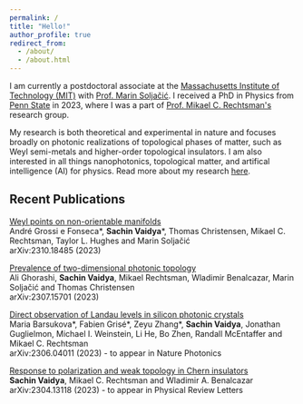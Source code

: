 ```yaml
---
permalink: /
title: "Hello!"
author_profile: true
redirect_from: 
  - /about/
  - /about.html
---
```

I am currently a postdoctoral associate at the [Massachusetts Institute of Technology (MIT)](https://physics.mit.edu/) with [Prof. Marin Soljačić](https://marin-rle.mit.edu/). I received a PhD in Physics from [Penn State](https://science.psu.edu/physics) in 2023, where I was a part of [Prof. Mikael C. Rechtsman's](https://leptos.psu.edu/) research group. 

My research is both theoretical and experimental in nature and focuses broadly on photonic realizations of topological phases of matter, such as Weyl semi-metals and higher-order topological insulators. I am also interested in all things nanophotonics, topological matter, and artifical intelligence (AI) for physics. Read more about my research [here](research/).


## Recent Publications
[Weyl points on non-orientable manifolds](https://arxiv.org/abs/2310.18485)\
André Grossi e Fonseca*, **Sachin Vaidya***, Thomas Christensen, Mikael C. Rechtsman, Taylor L. Hughes and Marin Soljačić\
arXiv:2310.18485 (2023)

[Prevalence of two-dimensional photonic topology](https://arxiv.org/abs/2307.15701)\
Ali Ghorashi, **Sachin Vaidya**, Mikael Rechtsman, Wladimir Benalcazar, Marin Soljačić and Thomas Christensen\
arXiv:2307.15701 (2023) 

[Direct observation of Landau levels in silicon photonic crystals](https://arxiv.org/abs/2306.04011)\
Maria Barsukova*, Fabien Grisé*, Zeyu Zhang*, **Sachin Vaidya**, Jonathan Guglielmon, Michael I. Weinstein, Li He, Bo Zhen, Randall McEntaffer and Mikael C. Rechtsman\
arXiv:2306.04011 (2023) - to appear in Nature Photonics

[Response to polarization and weak topology in Chern insulators](https://arxiv.org/abs/2304.13118)\
**Sachin Vaidya**, Mikael C. Rechtsman and Wladimir A. Benalcazar\
arXiv:2304.13118 (2023) - to appear in Physical Review Letters
